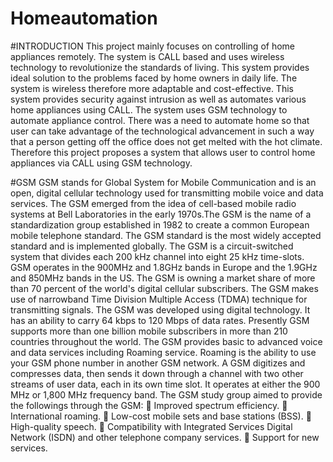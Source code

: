 # Homeautomation

#INTRODUCTION
This project mainly focuses on controlling of home appliances remotely. The system is CALL
based and uses wireless technology to revolutionize the standards of living. This system provides
ideal solution to the problems faced by home owners in daily life. The system is wireless
therefore more adaptable and cost-effective.
This system provides security against intrusion as well as automates various home appliances
using CALL. The system uses GSM technology to automate appliance control.
There was a need to automate home so that user can take advantage of the technological
advancement in such a way that a person getting off the office does not get melted with the hot
climate. Therefore this project proposes a system that allows user to control home appliances
via CALL using GSM technology.

#GSM
GSM stands for Global System for Mobile Communication and is an open, digital cellular
technology used for transmitting mobile voice and data services. The GSM emerged from the
idea of cell-based mobile radio systems at Bell Laboratories in the early 1970s.The GSM is the
name of a standardization group established in 1982 to create a common European mobile
telephone standard. The GSM standard is the most widely accepted standard and is implemented
globally. The GSM is a circuit-switched system that divides each 200 kHz channel into eight 25
kHz time-slots. GSM operates in the 900MHz and 1.8GHz bands in Europe and the 1.9GHz and
850MHz bands in the US. The GSM is owning a market share of more than 70 percent of the
world's digital cellular subscribers.
The GSM makes use of narrowband Time Division Multiple Access (TDMA) technique for
transmitting signals. The GSM was developed using digital technology. It has an ability to carry
64 kbps to 120 Mbps of data rates. Presently GSM supports more than one billion mobile
subscribers in more than 210 countries throughout the world. The GSM provides basic to
advanced voice and data services including Roaming service. Roaming is the ability to use your
GSM phone number in another GSM network. A GSM digitizes and compresses data, then sends
it down through a channel with two other streams of user data, each in its own time slot. It
operates at either the 900 MHz or 1,800 MHz frequency band.
The GSM study group aimed to provide the followings through the GSM:
 Improved spectrum efficiency.
 International roaming.
 Low-cost mobile sets and base stations (BSS).
 High-quality speech.
 Compatibility with Integrated Services Digital Network (ISDN) and other telephone company services.
 Support for new services.
